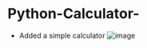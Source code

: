 # Python-Calculator-

* Added a simple calculator
![image](https://user-images.githubusercontent.com/84817579/212483366-5790b6a7-7ec1-40fe-8910-eeec238db818.png)


